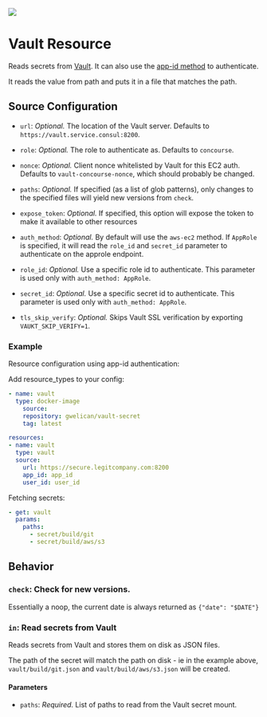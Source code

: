 [![](https://images.microbadger.com/badges/image/docurated/concourse-vault-resource.svg)](https://microbadger.com/images/docurated/concourse-vault-resource "Get your own image badge on microbadger.com")

# Vault Resource

Reads secrets from [Vault](https://www.vaultproject.io/).
It can also use the [app-id method](https://www.vaultproject.io/docs/auth/app-id.html) to authenticate.

It reads the value from path and puts it in a file that matches the path.

## Source Configuration

* `url`: *Optional.* The location of the Vault server. Defaults to `https://vault.service.consul:8200`.

* `role`: *Optional.* The role to authenticate as. Defaults to `concourse`.

* `nonce`: *Optional.* Client nonce whitelisted by Vault for this EC2 auth. Defaults to `vault-concourse-nonce`, which should probably be changed.

* `paths`: *Optional.* If specified (as a list of glob patterns), only changes
  to the specified files will yield new versions from `check`.

* `expose_token`: *Optional.* If specified, this option will expose the token to make it available to other resources

* `auth_method`: *Optional.* By default will use the `aws-ec2` method. If `AppRole` is specified, it will read the `role_id` and `secret_id` parameter to authenticate on the approle endpoint.

* `role_id`: *Optional.* Use a specific role id to authenticate. This parameter is used only with `auth_method: AppRole`.

* `secret_id`: *Optional.* Use a specific secret id to authenticate. This parameter is used only with `auth_method: AppRole`.

* `tls_skip_verify`: *Optional.* Skips Vault SSL verification by exporting
  `VAUKT_SKIP_VERIFY=1`.

### Example

Resource configuration using app-id authentication:

Add resource_types to your config:

``` yaml
- name: vault
  type: docker-image
    source:
    repository: gwelican/vault-secret
    tag: latest
```

``` yaml
resources:
- name: vault
  type: vault
  source:
    url: https://secure.legitcompany.com:8200
    app_id: app_id
    user_id: user_id
```

Fetching secrets:

``` yaml
- get: vault
  params:
    paths:
      - secret/build/git
      - secret/build/aws/s3
```

## Behavior

### `check`: Check for new versions.

Essentially a noop, the current date is always returned as `{"date": "$DATE"}`

### `in`: Read secrets from Vault

Reads secrets from Vault and stores them on disk as JSON files.

The path of the secret will match the path on disk - ie in the example above, `vault/build/git.json` and `vault/build/aws/s3.json` will be created.

#### Parameters

* `paths`: *Required.* List of paths to read from the Vault secret mount.
